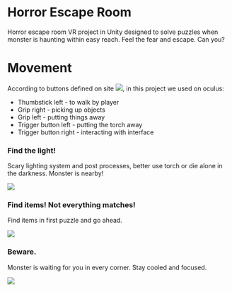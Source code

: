 # Horror Escape Room

Horror escape room VR project in Unity designed to solve puzzles when monster is haunting within easy reach. Feel the fear and escape. Can you?

# Movement

According to buttons defined on site ![](https://help.inspiritvr.com/hc/en-us/articles/15488182886804-Meta-Quest-2-Touch-Controllers), in this project we used on oculus:
* Thumbstick left - to walk by player
* Grip right - picking up objects
* Grip left - putting things away
* Trigger button left - putting the torch away
* Trigger button right - interacting with interface

### Find the light!
Scary lighting system and post processes, better use torch or die alone in the darkness. Monster is nearby!

![](https://github.com/OnistDerFalke/horror-escape-room/blob/main/Gifs/g1.gif)


### Find items! Not everything matches!
Find items in first puzzle and go ahead.

![](https://github.com/OnistDerFalke/horror-escape-room/blob/main/Gifs/g2.gif)


### Beware.
Monster is waiting for you in every corner. Stay cooled and focused.

![](https://github.com/OnistDerFalke/horror-escape-room/blob/main/Gifs/g3.gif)
